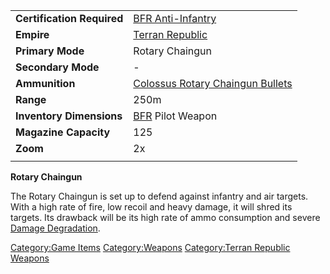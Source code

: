 |                            |                                                                                    |
| -------------------------- | ---------------------------------------------------------------------------------- |
| **Certification Required** | [BFR Anti-Infantry](BFR_Anti-Infantry.md "wikilink")                               |
| **Empire**                 | [Terran Republic](Terran_Republic.md "wikilink")                                   |
| **Primary Mode**           | Rotary Chaingun                                                                    |
| **Secondary Mode**         | \-                                                                                 |
| **Ammunition**             | [Colossus Rotary Chaingun Bullets](Colossus_Rotary_Chaingun_Bullets.md "wikilink") |
| **Range**                  | 250m                                                                               |
| **Inventory Dimensions**   | [BFR](BFR.md "wikilink") Pilot Weapon                                              |
| **Magazine Capacity**      | 125                                                                                |
| **Zoom**                   | 2x                                                                                 |
|                            |                                                                                    |

**Rotary Chaingun**

The Rotary Chaingun is set up to defend against infantry and air
targets. With a high rate of fire, low recoil and heavy damage, it will
shred its targets. Its drawback will be its high rate of ammo
consumption and severe [Damage
Degradation](Damage_Degradation.md "wikilink").

[Category:Game Items](Category:Game_Items.md "wikilink")
[Category:Weapons](Category:Weapons.md "wikilink") [Category:Terran
Republic Weapons](Category:Terran_Republic_Weapons.md "wikilink")
